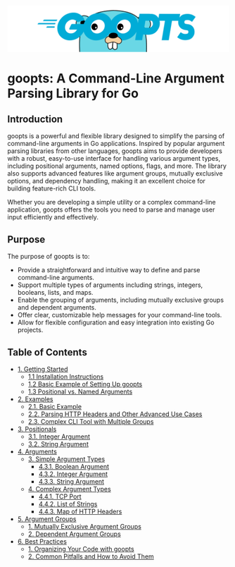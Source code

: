 ![](../../.github/banner.png)

# goopts: A Command-Line Argument Parsing Library for Go

## Introduction

goopts is a powerful and flexible library designed to simplify the parsing of command-line arguments in Go applications. Inspired by popular argument parsing libraries from other languages, goopts aims to provide developers with a robust, easy-to-use interface for handling various argument types, including positional arguments, named options, flags, and more. The library also supports advanced features like argument groups, mutually exclusive options, and dependency handling, making it an excellent choice for building feature-rich CLI tools.

Whether you are developing a simple utility or a complex command-line application, goopts offers the tools you need to parse and manage user input efficiently and effectively.

## Purpose

The purpose of goopts is to:

- Provide a straightforward and intuitive way to define and parse command-line arguments.
- Support multiple types of arguments including strings, integers, booleans, lists, and maps.
- Enable the grouping of arguments, including mutually exclusive groups and dependent arguments.
- Offer clear, customizable help messages for your command-line tools.
- Allow for flexible configuration and easy integration into existing Go projects.

## Table of Contents

- [1. Getting Started](./1.%20Getting%20Started/README.md)
    - [1.1 Installation Instructions](./1.%20Getting%20Started/1.%20Installation%20Instructions/README.md)
    - [1.2 Basic Example of Setting Up goopts](./1.%20Getting%20Started/2.%20Basic%20Example%20of%20Setting%20Up%20goopts/README.md)
    - [1.3 Positional vs. Named Arguments](./1.%20Getting%20Started/3.%20Positional%20vs.%20Named%20Arguments/README.md)
- [2. Examples](./2.%20Examples/README.md)
    - [2.1. Basic Example](./2.%20Examples/1.%20Basic%20Example/README.md)
    - [2.2. Parsing HTTP Headers and Other Advanced Use Cases](./2.%20Examples/2.%20Parsing%20HTTP%20Headers%20and%20Other%20Advanced%20Use%20Cases/README.md)
    - [2.3. Complex CLI Tool with Multiple Groups](./2.%20Examples/3.%20Complex%20CLI%20Tool%20with%20Multiple%20Groups/README.md)
- [3. Positionals](./3.%20Positionals/README.md)
    - [3.1. Integer Argument](./3.%20Positionals/1.%20Integer%20Positional%20Argument/README.md)
    - [3.2. String Argument](./3.%20Positionals/2.%20String%20Positional%20Argument/README.md)
- [4. Arguments](./4.%20Arguments/README.md)
    - [3. Simple Argument Types](./4.%20Arguments/3.%20Simple%20Argument%20Types/README.md)
        - [4.3.1. Boolean Argument](./4.%20Arguments/3.%20Simple%20Argument%20Types/1.%20Boolean%20Argument/README.md)
        - [4.3.2. Integer Argument](./4.%20Arguments/3.%20Simple%20Argument%20Types/2.%20Integer%20Argument/README.md)
        - [4.3.3. String Argument](./4.%20Arguments/3.%20Simple%20Argument%20Types/3.%20String%20Argument/README.md)
    - [4. Complex Argument Types](./4.%20Arguments/4.%20Complex%20Argument%20Types/README.md)
        - [4.4.1. TCP Port](./4.%20Arguments/4.%20Complex%20Argument%20Types/1.%20TCP%20Port/README.md)
        - [4.4.2. List of Strings](./4.%20Arguments/4.%20Complex%20Argument%20Types/2.%20List%20of%20Strings/README.md)
        - [4.4.3. Map of HTTP Headers](./4.%20Arguments/4.%20Complex%20Argument%20Types/3.%20Map%20of%20HTTP%20Headers/README.md)
- [5. Argument Groups](./5.%20Argument%20Groups/README.md)
    - [1. Mutually Exclusive Argument Groups](./5.%20Argument%20Groups/1.%20Mutually%20Exclusive%20Argument%20Groups/README.md)
    - [2. Dependent Argument Groups](./5.%20Argument%20Groups/2.%20Dependent%20Argument%20Groups/README.md)
- [6. Best Practices](./6.%20Best%20Practices/README.md)
    - [1. Organizing Your Code with goopts](./6.%20Best%20Practices/1.%20Organizing%20Your%20Code%20with%20goopts/README.md)
    - [2. Common Pitfalls and How to Avoid Them](./6.%20Best%20Practices/2.%20Common%20Pitfalls%20and%20How%20to%20Avoid%20Them/README.md)
